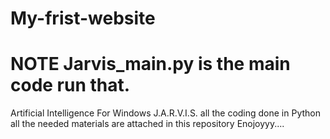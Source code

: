 # My-frist-website
# NOTE Jarvis_main.py is the main code run that.
Artificial Intelligence For Windows J.A.R.V.I.S.
all the coding done in Python
all the needed materials are attached in this repository
Enojoyyy....
